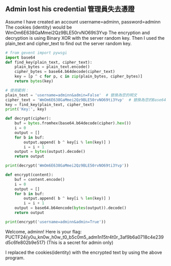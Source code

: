 ## Admin lost his credential 管理員失去憑證

Assume I have created an account username=adminn, password=adminn 
The cookies (identity) would be WmOm6E638GaMmei2Qz9BLE50rvNO69ti3Yvp
The encryption and decryption is using Binary XOR with the server random key. Then I used the plain_text and cipher_text to find out the server random key.

```py
# from gevent import pywsgi
import base64
def find_key(plain_text, cipher_text):
    plain_bytes = plain_text.encode()
    cipher_bytes = base64.b64decode(cipher_text)
    key = [p ^ c for p, c in zip(plain_bytes, cipher_bytes)]
    return bytes(key)

# 使用範例：
plain_text = 'username=adminn&admin=False'  # 替換為您的明文
cipher_text = 'WmOm6E638GaMmei2Qz9BLE50rvNO69ti3Yvp'  # 替換為您的Base64編碼的密文
key = find_key(plain_text, cipher_text)
print('Key:', key)

def decrypt(cipher):
    buf = bytes.fromhex(base64.b64decode(cipher).hex())
    i = 0
    output = []
    for b in buf:
        output.append( b ^ key[i % len(key)] )
        i = i + 1
    output = bytes(output).decode()
    return output

print(decrypt('WmOm6E638GaMmei2Qz9BLE50rvNO69ti3Yvp'))

def encrypt(content):
    buf = content.encode()
    i = 0
    output = []
    for b in buf:
        output.append( b ^ key[i % len(key)] )
        i = i + 1
    output = base64.b64encode(bytes(output)).decode()
    return output

print(encrypt('username=adminn&admin=True'))
```

Welcome, adminn! Here is your flag: PUCTF24{y0u_kn0w_h0w_t0_b5c0m5_adm1n15tr4t0r_3af9b6a0718c4e239d5c6fe802b9e517}
(This is a secret for admin only)

I replaced the cookies(identity) with the encrypted text by using the above program.